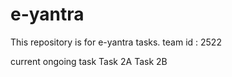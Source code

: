 # e-yantra

This repository is for e-yantra tasks.
team id : 2522

current ongoing task
Task 2A
Task 2B
